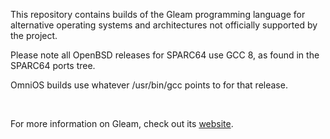 This repository contains builds of the Gleam programming language for alternative operating systems and architectures not officially supported by the project.

<p>Please note all OpenBSD releases for SPARC64 use GCC 8, as found in the SPARC64 ports tree.</p>
<p>OmniOS builds use whatever /usr/bin/gcc points to for that release.</p>

<!-- A spacer -->
<div>&nbsp;</div>

For more information on Gleam, check out its [website](https://gleam.run).


